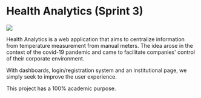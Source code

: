 <h1> Health Analytics (Sprint 3) </h1>

<a href="https://imgur.com/OSNHwn7.png">
  <img src="https://imgur.com/OSNHwn7.png" />
</a>

Health Analytics is a web application that aims to centralize information from temperature measurement from manual meters. The idea arose in the context of the covid-19 pandemic and came to facilitate companies' control of their corporate environment.

With dashboards, login/registration system and an institutional page, we simply seek to improve the user experience.

This project has a 100% academic purpose.
